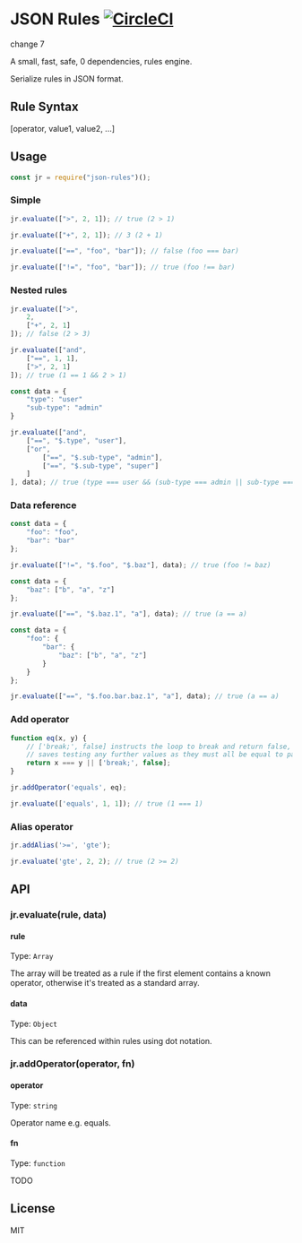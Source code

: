 # JSON Rules [![CircleCI](https://circleci.com/gh/webstacker/json-rules/tree/circleci-project-setup.svg?style=svg)](https://circleci.com/gh/webstacker/json-rules/tree/circleci-project-setup)

change 7

A small, fast, safe, 0 dependencies, rules engine.

Serialize rules in JSON format. 

## Rule Syntax

[operator, value1, value2, ...]

## Usage

```js
const jr = require("json-rules")();
```

### Simple
```js
jr.evaluate([">", 2, 1]); // true (2 > 1)
```

```js
jr.evaluate(["+", 2, 1]); // 3 (2 + 1)
```

```js
jr.evaluate(["==", "foo", "bar"]); // false (foo === bar)
```

```js
jr.evaluate(["!=", "foo", "bar"]); // true (foo !== bar) 
```

### Nested rules

```js
jr.evaluate([">",
    2,
    ["+", 2, 1]
]); // false (2 > 3)
```

```js
jr.evaluate(["and",
    ["==", 1, 1],
    [">", 2, 1]
]); // true (1 == 1 && 2 > 1)
```

```js
const data = {
    "type": "user"
    "sub-type": "admin"
}

jr.evaluate(["and",
    ["==", "$.type", "user"],
    ["or",
        ["==", "$.sub-type", "admin"],
        ["==", "$.sub-type", "super"]
    ]
], data); // true (type === user && (sub-type === admin || sub-type === super))
```

### Data reference

```js
const data = {
    "foo": "foo",
    "bar": "bar"
};

jr.evaluate(["!=", "$.foo", "$.baz"], data); // true (foo != baz)
```

```js
const data = {
    "baz": ["b", "a", "z"]
};

jr.evaluate(["==", "$.baz.1", "a"], data); // true (a == a)
```

```js
const data = {
    "foo": {
        "bar": {
            "baz": ["b", "a", "z"]
        }
    }
};

jr.evaluate(["==", "$.foo.bar.baz.1", "a"], data); // true (a == a)
```

### Add operator

```js
function eq(x, y) {
    // ['break;', false] instructs the loop to break and return false, this
    // saves testing any further values as they must all be equal to pass
    return x === y || ['break;', false];  
}

jr.addOperator('equals', eq);

jr.evaluate(['equals', 1, 1]); // true (1 === 1) 
```

### Alias operator

```js
jr.addAlias('>=', 'gte');

jr.evaluate('gte', 2, 2); // true (2 >= 2)
```

## API

### jr.evaluate(rule, data)

#### rule

Type: `Array`

The array will be treated as a rule if the first element contains a known operator, otherwise it's treated as a standard array.

#### data

Type: `Object`

This can be referenced within rules using dot notation.

### jr.addOperator(operator, fn)

#### operator

Type: `string`

Operator name e.g. equals.

#### fn

Type: `function`

TODO

## License

MIT
